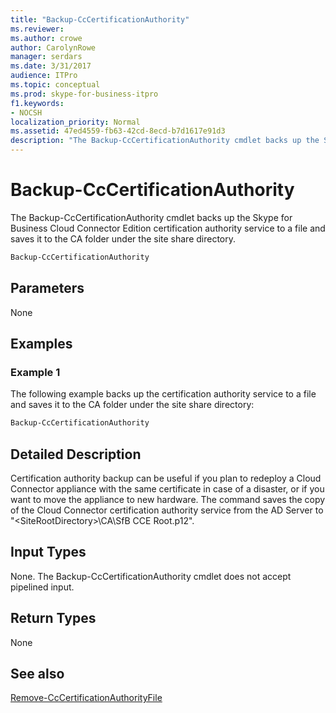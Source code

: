```yaml
---
title: "Backup-CcCertificationAuthority"
ms.reviewer: 
ms.author: crowe
author: CarolynRowe
manager: serdars
ms.date: 3/31/2017
audience: ITPro
ms.topic: conceptual
ms.prod: skype-for-business-itpro
f1.keywords:
- NOCSH
localization_priority: Normal
ms.assetid: 47ed4559-fb63-42cd-8ecd-b7d1617e91d3
description: "The Backup-CcCertificationAuthority cmdlet backs up the Skype for Business Cloud Connector Edition certification authority service to a file and saves it to the CA folder under the site share directory."
---
```


# Backup-CcCertificationAuthority
 
The Backup-CcCertificationAuthority cmdlet backs up the Skype for Business Cloud Connector Edition certification authority service to a file and saves it to the CA folder under the site share directory.
  
```powershell
Backup-CcCertificationAuthority 
```

## Parameters

None
  
## Examples
<a name="Examples"> </a>

### Example 1

The following example backs up the certification authority service to a file and saves it to the CA folder under the site share directory:
  
```powershell
Backup-CcCertificationAuthority 
```

## Detailed Description
<a name="DetailedDescription"> </a>

Certification authority backup can be useful if you plan to redeploy a Cloud Connector appliance with the same certificate in case of a disaster, or if you want to move the appliance to new hardware. The command saves the copy of the Cloud Connector certification authority service from the AD Server to  "\<SiteRootDirectory\>\CA\SfB CCE Root.p12".
  
## Input Types
<a name="InputTypes"> </a>

None. The Backup-CcCertificationAuthority cmdlet does not accept pipelined input.
  
## Return Types
<a name="ReturnTypes"> </a>

None
  
## See also
<a name="ReturnTypes"> </a>

[Remove-CcCertificationAuthorityFile](remove-cccertificationauthorityfile.md)
  

